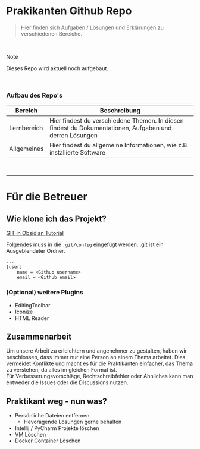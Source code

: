# Prakikanten Github Repo
> Hier finden sich Aufgaben / Lösungen und Erklärungen zu verschiedenen Bereiche.

<br/>

> [!NOTE]
> Dieses Repo wird aktuell noch aufgebaut. 

<br/>

### Aufbau des Repo's
| Bereich | Beschreibung |
| --- | --- |
| Lernbereich | Hier findest du verschiedene Themen. In diesen findest du Dokumentationen, Aufgaben und derren Lösungen |
| Allgemeines | Hier findest du allgemeine Informationen, wie z.B. installierte Software |

<br/>

---
# Für die Betreuer
## Wie klone ich das Projekt?
[GIT in Obsidian Tutorial](https://forum.obsidian.md/t/the-easiest-way-to-setup-obsidian-git-to-backup-notes/51429)

Folgendes muss in die ``.git/config`` eingefügt werden. .git ist ein Ausgeblendeter Ordner.
```
...
[user]
    name = <Github username>
    email = <Github email>
```

### (Optional) weitere Plugins
- EditingToolbar
- Iconize
- HTML Reader

## Zusammenarbeit
Um unsere Arbeit zu erleichtern und angenehmer zu gestalten, haben wir beschlossen, dass immer nur eine Person an einem Thema arbeitet. Dies vermeidet Konflikte und macht es für die Praktikanten einfacher, das Thema zu verstehen, da alles im gleichen Format ist. <br/>
Für Verbesserungsvorschläge, Rechtschreibfehler oder Ähnliches kann man entweder die Issues oder die Discussions nutzen. 

## Praktikant weg - nun was?
- Persönliche Dateien entfernen
  - Hevoragende Lösungen gerne behalten
- Intellij / PyCharm Projekte löschen
- VM Löschen
- Docker Container Löschen
